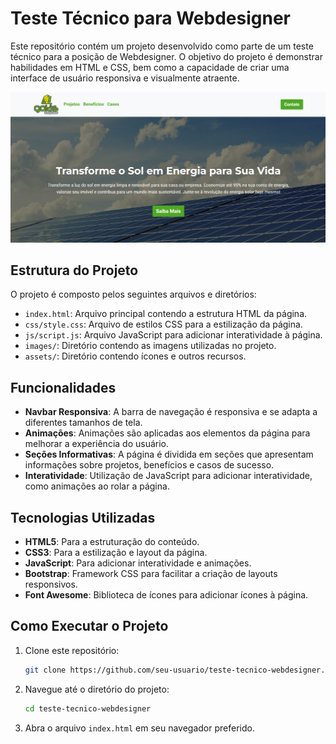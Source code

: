 # Teste Técnico para Webdesigner

Este repositório contém um projeto desenvolvido como parte de um teste técnico para a posição de Webdesigner. O objetivo do projeto é demonstrar habilidades em HTML e CSS, bem como a capacidade de criar uma interface de usuário responsiva e visualmente atraente.

![Banner do Site](/images/site-readme.png)

## Estrutura do Projeto

O projeto é composto pelos seguintes arquivos e diretórios:

- `index.html`: Arquivo principal contendo a estrutura HTML da página.
- `css/style.css`: Arquivo de estilos CSS para a estilização da página.
- `js/script.js`: Arquivo JavaScript para adicionar interatividade à página.
- `images/`: Diretório contendo as imagens utilizadas no projeto.
- `assets/`: Diretório contendo ícones e outros recursos.

## Funcionalidades

- **Navbar Responsiva**: A barra de navegação é responsiva e se adapta a diferentes tamanhos de tela.
- **Animações**: Animações são aplicadas aos elementos da página para melhorar a experiência do usuário.
- **Seções Informativas**: A página é dividida em seções que apresentam informações sobre projetos, benefícios e casos de sucesso.
- **Interatividade**: Utilização de JavaScript para adicionar interatividade, como animações ao rolar a página.

## Tecnologias Utilizadas

- **HTML5**: Para a estruturação do conteúdo.
- **CSS3**: Para a estilização e layout da página.
- **JavaScript**: Para adicionar interatividade e animações.
- **Bootstrap**: Framework CSS para facilitar a criação de layouts responsivos.
- **Font Awesome**: Biblioteca de ícones para adicionar ícones à página.

## Como Executar o Projeto

1. Clone este repositório:
    ```bash
    git clone https://github.com/seu-usuario/teste-tecnico-webdesigner.git
    ```

2. Navegue até o diretório do projeto:
    ```bash
    cd teste-tecnico-webdesigner
    ```

3. Abra o arquivo `index.html` em seu navegador preferido.

